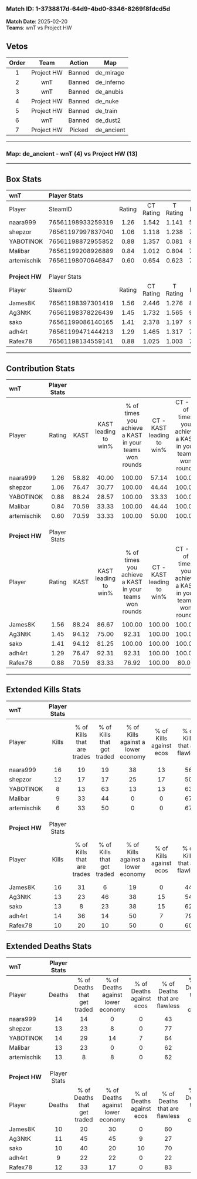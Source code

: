 ### Match ID: 1-3738817d-64d9-4bd0-8346-8269f8fdcd5d  
**Match Date**: 2025-02-20  
**Teams**: wnT vs Project HW  

## Vetos  

| Order | Team | Action | Map |
| :---: | :--: | :----: | --- |
| 1 | Project HW | Banned | de_mirage |
| 2 | wnT | Banned | de_inferno |
| 3 | wnT | Banned | de_anubis |
| 4 | Project HW | Banned | de_nuke |
| 5 | Project HW | Banned | de_train |
| 6 | wnT | Banned | de_dust2 |
| 7 | Project HW | Picked | de_ancient |

---  

### **Map**: de_ancient - wnT (4) vs Project HW (13)  
---  

## Box Stats  

| **wnT**        | Player Stats      |        |           |          |       |       |       |         |        |      |     |
| :- | :- | :-: | :-: | :-: | :-: | :-: | :-: | :-: | :-: | :-: | :-: |
| Player         | SteamID           | Rating | CT Rating | T Rating | KAST  |  ADR  | Kills | Assists | Deaths | K/D  | HS% |
| naara999       | 76561198933259319 |  1.26  |   1.542   |  1.141   | 58.82 | 114.5 |  16   |    4    |   14   | 1.14 | 62  |
| shepzor        | 76561197997837040 |  1.06  |   1.118   |  1.238   | 76.47 | 70.4  |  12   |    2    |   13   | 0.92 | 58  |
| YABOTlNOK      | 76561198872955852 |  0.88  |   1.357   |  0.081   | 88.24 | 57.1  |   8   |    4    |   14   | 0.57 | 37  |
| Malibar        | 76561199208926889 |  0.84  |   1.012   |  0.804   | 70.59 | 59.4  |   9   |    4    |   13   | 0.69 | 44  |
| artemischik    | 76561198070646847 |  0.60  |   0.654   |  0.623   | 70.59 | 32.9  |   6   |    3    |   13   | 0.46 | 33  |
|                |                   |        |           |          |       |       |       |         |        |      |     |
|                |                   |        |           |          |       |       |       |         |        |      |     |
|                |                   |        |           |          |       |       |       |         |        |      |     |
| **Project HW** | Player Stats      |        |           |          |       |       |       |         |        |      |     |
| Player         | SteamID           | Rating | CT Rating | T Rating | KAST  |  ADR  | Kills | Assists | Deaths | K/D  | HS% |
| James8K        | 76561198397301419 |  1.56  |   2.446   |  1.276   | 88.24 | 100.9 |  16   |    5    |   10   | 1.60 | 37  |
| Ag3NtK         | 76561198378226439 |  1.45  |   1.732   |  1.565   | 94.12 | 101.1 |  13   |   10    |   11   | 1.18 | 69  |
| sako           | 76561199086140165 |  1.41  |   2.378   |  1.197   | 94.12 | 86.2  |  13   |    7    |   10   | 1.30 | 61  |
| adh4rt         | 76561199471444213 |  1.29  |   1.465   |  1.317   | 76.47 | 70.1  |  14   |    3    |   9    | 1.56 | 78  |
| Rafex78        | 76561198134559141 |  0.88  |   1.025   |  1.003   | 70.59 | 49.2  |  10   |    3    |   12   | 0.83 | 50  |
---  

## Contribution Stats  

| **wnT**        | Player Stats |       |                      |                                                        |                           |                                                             |                          |                                                            |
| :- | :-: | :-: | :-: | :-: | :-: | :-: | :-: | :-: |
| Player         |    Rating    | KAST  | KAST leading to win% | % of times you achieve a KAST in your teams won rounds | CT - KAST leading to win% | CT - % of times you achieve a KAST in your teams won rounds | T - KAST leading to win% | T - % of times you achieve a KAST in your teams won rounds |
| naara999       |     1.26     | 58.82 |        40.00         |                         100.00                         |           57.14           |                           100.00                            |           0.00           |                            0.00                            |
| shepzor        |     1.06     | 76.47 |        30.77         |                         100.00                         |           44.44           |                           100.00                            |           0.00           |                            0.00                            |
| YABOTlNOK      |     0.88     | 88.24 |        28.57         |                         100.00                         |           33.33           |                           100.00                            |           0.00           |                            0.00                            |
| Malibar        |     0.84     | 70.59 |        33.33         |                         100.00                         |           44.44           |                           100.00                            |           0.00           |                            0.00                            |
| artemischik    |     0.60     | 70.59 |        33.33         |                         100.00                         |           50.00           |                           100.00                            |           0.00           |                            0.00                            |
|                |              |       |                      |                                                        |                           |                                                             |                          |                                                            |
|                |              |       |                      |                                                        |                           |                                                             |                          |                                                            |
|                |              |       |                      |                                                        |                           |                                                             |                          |                                                            |
| **Project HW** | Player Stats |       |                      |                                                        |                           |                                                             |                          |                                                            |
| Player         |    Rating    | KAST  | KAST leading to win% | % of times you achieve a KAST in your teams won rounds | CT - KAST leading to win% | CT - % of times you achieve a KAST in your teams won rounds | T - KAST leading to win% | T - % of times you achieve a KAST in your teams won rounds |
| James8K        |     1.56     | 88.24 |        86.67         |                         100.00                         |          100.00           |                           100.00                            |          80.00           |                           100.00                           |
| Ag3NtK         |     1.45     | 94.12 |        75.00         |                         92.31                          |          100.00           |                           100.00                            |          63.64           |                           87.50                            |
| sako           |     1.41     | 94.12 |        81.25         |                         100.00                         |          100.00           |                           100.00                            |          72.73           |                           100.00                           |
| adh4rt         |     1.29     | 76.47 |        92.31         |                         92.31                          |          100.00           |                           100.00                            |          87.50           |                           87.50                            |
| Rafex78        |     0.88     | 70.59 |        83.33         |                         76.92                          |          100.00           |                            80.00                            |          75.00           |                           75.00                            |
---  

## Extended Kills Stats  

| **wnT**        | Player Stats |                            |                            |                                    |                         |                              |                                 |                                       |                    |           |
| :- | :-: | :-: | :-: | :-: | :-: | :-: | :-: | :-: | :-: | :-: |
| Player         |    Kills     | % of Kills that are trades | % of Kills that got traded | % of Kills against a lower economy | % of Kills against ecos | % of Kills that are flawless | % of Kills that are close duels | % of Kills that are assisted by flash | Pistol Round Kills | AWP Kills |
| naara999       |      16      |             19             |             19             |                 38                 |           13            |              56              |                6                |                   0                   |         3          |     0     |
| shepzor        |      12      |             17             |             17             |                 25                 |           17            |              50              |                8                |                   0                   |         2          |     0     |
| YABOTlNOK      |      8       |             13             |             63             |                 13                 |           13            |              63              |                0                |                  13                   |         1          |     0     |
| Malibar        |      9       |             33             |             44             |                 0                  |            0            |              67              |                0                |                   0                   |         0          |     0     |
| artemischik    |      6       |             33             |             50             |                 0                  |            0            |              67              |                0                |                   0                   |         0          |     3     |
|                |              |                            |                            |                                    |                         |                              |                                 |                                       |                    |           |
|                |              |                            |                            |                                    |                         |                              |                                 |                                       |                    |           |
|                |              |                            |                            |                                    |                         |                              |                                 |                                       |                    |           |
| **Project HW** | Player Stats |                            |                            |                                    |                         |                              |                                 |                                       |                    |           |
| Player         |    Kills     | % of Kills that are trades | % of Kills that got traded | % of Kills against a lower economy | % of Kills against ecos | % of Kills that are flawless | % of Kills that are close duels | % of Kills that are assisted by flash | Pistol Round Kills | AWP Kills |
| James8K        |      16      |             31             |             6              |                 19                 |            0            |              44              |                6                |                   0                   |         1          |     0     |
| Ag3NtK         |      13      |             23             |             46             |                 38                 |           15            |              54              |               15                |                   8                   |         1          |     0     |
| sako           |      13      |             8              |             23             |                 38                 |           15            |              62              |                0                |                   0                   |         4          |     2     |
| adh4rt         |      14      |             36             |             14             |                 50                 |            7            |              79              |                7                |                   0                   |         2          |     0     |
| Rafex78        |      10      |             20             |             10             |                 50                 |            0            |              60              |               10                |                   0                   |         1          |     0     |
## Extended Deaths Stats  

| **wnT**        | Player Stats |                             |                                   |                          |                               |                            |                           |               |
| :- | :-: | :-: | :-: | :-: | :-: | :-: | :-: | :-: |
| Player         |    Deaths    | % of Deaths that get traded | % of Deaths against lower economy | % of Deaths against ecos | % of Deaths that are flawless | % of Deaths that are close | % of Deaths while blinded | Deaths to AWP |
| naara999       |      14      |             14              |                 0                 |            0             |              43               |             7              |             0             |       1       |
| shepzor        |      13      |             23              |                 8                 |            0             |              77               |             0              |             8             |       0       |
| YABOTlNOK      |      14      |             29              |                14                 |            7             |              64               |             7              |             0             |       0       |
| Malibar        |      13      |             23              |                 0                 |            0             |              62               |             23             |             0             |       1       |
| artemischik    |      13      |              8              |                 8                 |            0             |              62               |             0              |             0             |       0       |
|                |              |                             |                                   |                          |                               |                            |                           |               |
|                |              |                             |                                   |                          |                               |                            |                           |               |
|                |              |                             |                                   |                          |                               |                            |                           |               |
| **Project HW** | Player Stats |                             |                                   |                          |                               |                            |                           |               |
| Player         |    Deaths    | % of Deaths that get traded | % of Deaths against lower economy | % of Deaths against ecos | % of Deaths that are flawless | % of Deaths that are close | % of Deaths while blinded | Deaths to AWP |
| James8K        |      10      |             20              |                30                 |            0             |              60               |             10             |             0             |       0       |
| Ag3NtK         |      11      |             45              |                45                 |            9             |              27               |             9              |             0             |       0       |
| sako           |      10      |             40              |                20                 |            10            |              70               |             0              |             0             |       1       |
| adh4rt         |      9       |             22              |                22                 |            0             |              22               |             0              |            11             |       1       |
| Rafex78        |      12      |             33              |                17                 |            0             |              83               |             0              |             0             |       1       |
